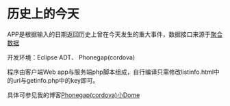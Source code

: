 # 历史上的今天

APP是根据输入的日期返回历史上曾在今天发生的重大事件，数据接口来源于<a href="https://www.juhe.cn/docs/api/id/63">聚合数据</a>

开发环境：Eclipse ADT、 Phonegap(cordova)

程序由客户端Web app与服务端php脚本组成，自行编译只需修改listinfo.html中的url与getinfo.php中的key即可。


具体可参见我的博客<a href="http://blog.csdn.net/baalhuo/article/details/51757905">Phonegap(cordova)小Dome</a>
